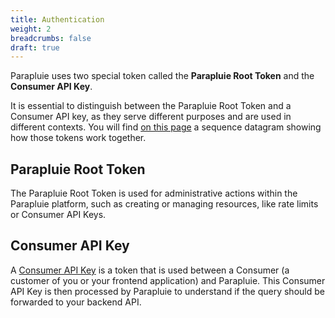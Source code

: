 ```yaml
---
title: Authentication
weight: 2
breadcrumbs: false
draft: true
---
```


Parapluie uses two special token called the **Parapluie Root Token** and the **Consumer API Key**.

It is essential to distinguish between the Parapluie Root Token and a Consumer API key, as they serve different purposes and are used in different contexts. You will find [on this page](/parapluie/how-it-works) a sequence datagram showing how those tokens work together.

## Parapluie Root Token

The Parapluie Root Token is used for administrative actions within the Parapluie platform, such as creating or managing resources, like rate limits or Consumer API Keys.

## Consumer API Key

A [Consumer API Key](/parapluie/features/consumer-api-key) is a token that is used between a Consumer (a customer of you or your frontend application) and Parapluie. This Consumer API Key is then processed by Parapluie to understand if the query should be forwarded to your backend API.